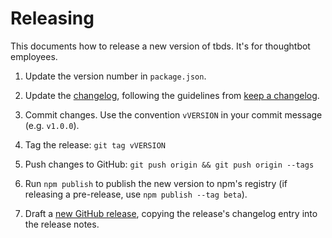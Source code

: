 # Releasing

This documents how to release a new version of tbds. It's for
thoughtbot employees.

1. Update the version number in `package.json`.

1. Update the [changelog][changelog], following the guidelines
   from [keep a changelog][keep-a-changelog].

1. Commit changes. Use the convention `vVERSION` in your commit
   message (e.g. `v1.0.0`).

1. Tag the release: `git tag vVERSION`

1. Push changes to GitHub: `git push origin && git push origin --tags`

1. Run `npm publish` to publish the new version to npm's registry
   (if releasing a pre-release, use `npm publish --tag beta`).

1. Draft a [new GitHub release][github-release], copying the release's
   changelog entry into the release notes.

[changelog]: /CHANGELOG.md
[keep-a-changelog]: http://keepachangelog.com
[github-release]: https://github.com/thoughtbot/design-system/releases/new

